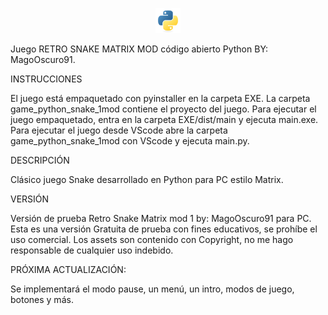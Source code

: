 <p align="center">
  <a href="https://www.python.org" target="_blank" rel="noreferrer">
    <img src="https://raw.githubusercontent.com/devicons/devicon/master/icons/python/python-original.svg" alt="python" width="40" height="40"/>
  </a>
</p>

Juego RETRO SNAKE MATRIX MOD código abierto Python BY: MagoOscuro91.

INSTRUCCIONES

El juego está empaquetado con pyinstaller en la carpeta EXE.
La carpeta game_python_snake_1mod contiene el proyecto del juego.
Para ejecutar el juego empaquetado, entra en la carpeta EXE/dist/main y ejecuta main.exe.
Para ejecutar el juego desde VScode abre la carpeta game_python_snake_1mod con VScode y ejecuta main.py.

DESCRIPCIÓN

Clásico juego Snake desarrollado en Python para PC estilo Matrix.

VERSIÓN

Versión de prueba Retro Snake Matrix mod 1 by: MagoOscuro91 para PC.
Esta es una versión Gratuita de prueba con fines educativos, se prohíbe el uso comercial.
Los assets son contenido con Copyright, no me hago responsable de cualquier uso indebido.

PRÓXIMA ACTUALIZACIÓN:

Se implementará el modo pause, un menú, un intro, modos de juego, botones y más.